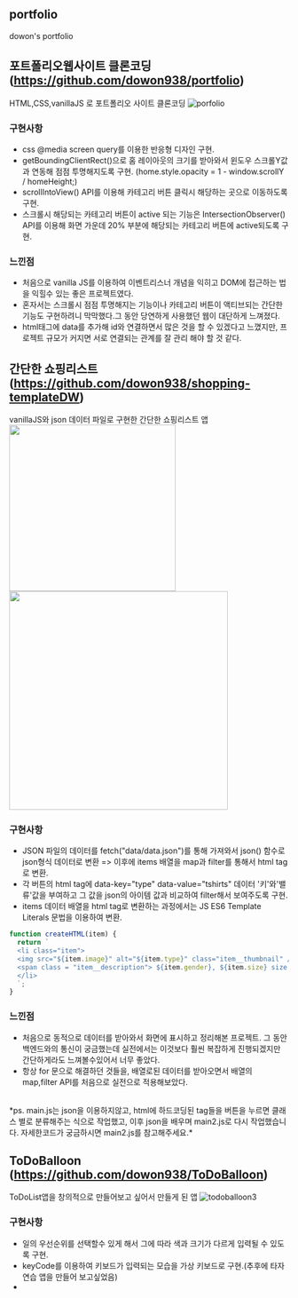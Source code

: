 ## portfolio

dowon's portfolio

## 포트폴리오웹사이트 클론코딩 (https://github.com/dowon938/portfolio)
HTML,CSS,vanillaJS 로 포트폴리오 사이트 클론코딩
![porfolio](https://user-images.githubusercontent.com/68101878/110553169-f1a4c500-817b-11eb-9fb3-08989e354816.gif)
### 구현사항
* css @media screen query를 이용한 반응형 디자인 구현.
* getBoundingClientRect()으로 홈 레이아웃의 크기를 받아와서 윈도우 스크롤Y값과 연동해 점점 투명해지도록 구현. (home.style.opacity = 1 - window.scrollY / homeHeight;)
* scrollIntoView() API를 이용해 카테고리 버튼 클릭시 해당하는 곳으로 이동하도록 구현.
* 스크롤시 해당되는 카테고리 버튼이 active 되는 기능은 IntersectionObserver() API를 이용해 화면 가운데 20% 부분에 해당되는 카테고리 버튼에 active되도록 구현.
### 느낀점
* 처음으로 vanilla JS를 이용하여 이벤트리스너 개념을 익히고 DOM에 접근하는 법을 익힐수 있는 좋은 프로젝트였다.
* 혼자서는 스크롤시 점점 투명해지는 기능이나 카테고리 버튼이 액티브되는 간단한 기능도 구현하려니 막막했다.그 동안 당연하게 사용했던 웹이 대단하게 느껴졌다.
* html태그에 data를 추가해 id와 연결하면서 많은 것을 할 수 있겠다고 느꼈지만, 프로젝트 규모가 커지면 서로 연결되는 관계를 잘 관리 해야 할 것 같다.


## 간단한 쇼핑리스트 (https://github.com/dowon938/shopping-templateDW)
vanillaJS와 json 데이터 파일로 구현한 간단한 쇼핑리스트 앱<br>
<img src="https://user-images.githubusercontent.com/68101878/110258585-adcc8700-7fe6-11eb-8a62-60860ea1e969.gif" width="300">
<img src="https://user-images.githubusercontent.com/68101878/110258607-cdfc4600-7fe6-11eb-8894-9b967696715c.png" width="394">
### 구현사항
* JSON 파일의 데이터를 fetch("data/data.json")를 통해 가져와서 json() 함수로 json형식 데이터로 변환 => 이후에 items 배열을 map과 filter를 통해서 html tag로 변환.
* 각 버튼의 html tag에 data-key="type" data-value="tshirts" 데이터 '키'와'밸류'값을 부여하고 그 값을 json의 아이템 값과 비교하여 filter해서 보여주도록 구현.
* items 데이터 배열을 html tag로 변환하는 과정에서는 JS ES6 Template Literals 문법을 이용하여 변환.
```js 
function createHTML(item) {
  return `
  <li class="item">
  <img src="${item.image}" alt="${item.type}" class="item__thumbnail" />
  <span class = "item__description"> ${item.gender}, ${item.size} size </span>
  </li>
  `;
}
```
### 느낀점
* 처음으로 동적으로 데이터를 받아와서 화면에 표시하고 정리해본 프로젝트. 그 동안 백엔드와의 통신이 궁금했는데 실전에서는 이것보다 훨씬 복잡하게 진행되겠지만 간단하게라도 느껴볼수있어서 너무 좋았다.
* 항상 for 문으로 해결하던 것들을, 배열로된 데이터를 받아오면서 배열의 map,filter API를 처음으로 실전으로 적용해보았다.  
<br>
*ps. main.js는 json을 이용하지않고, html에 하드코딩된 tag들을 버튼을 누르면 클래스 별로 분류해주는 식으로 작업했고, 이후 json을 배우며 main2.js로 다시 작업했습니다. 자세한코드가 궁금하시면 main2.js를 참고해주세요.*


## ToDoBalloon (https://github.com/dowon938/ToDoBalloon)
ToDoList앱을 창의적으로 만들어보고 싶어서 만들게 된 앱
![todoballoon3](https://user-images.githubusercontent.com/68101878/110559794-38002100-8188-11eb-8390-5d29dc95be07.gif)
### 구현사항
* 일의 우선순위를 선택할수 있게 해서 그에 따라 색과 크기가 다르게 입력될 수 있도록 구현.
* keyCode를 이용하여 키보드가 입력되는 모습을 가상 키보드로 구현.(추후에 타자연습 앱을 만들어 보고싶었음)
* 
